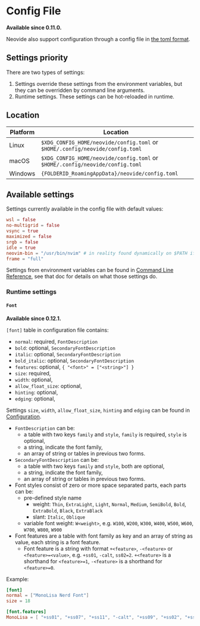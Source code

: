 # Config File

**Available since 0.11.0.**

Neovide also support configuration through a config file in [the toml format](https://toml.io).

## Settings priority

There are two types of settings:

1. Settings override these settings from the environment variables, but they can be overridden
   by command line arguments.
2. Runtime settings. These settings can be hot-reloaded in runtime.

## Location

| Platform | Location                                                                      |
| -------- | ----------------------------------------------------------------------------- |
| Linux    | `$XDG_CONFIG_HOME/neovide/config.toml` or `$HOME/.config/neovide/config.toml` |
| macOS    | `$XDG_CONFIG_HOME/neovide/config.toml` or `$HOME/.config/neovide/config.toml` |
| Windows  | `{FOLDERID_RoamingAppData}/neovide/config.toml`                               |

## Available settings

Settings currently available in the config file with default values:

```toml
wsl = false
no-multigrid = false
vsync = true
maximized = false
srgb = false
idle = true
neovim-bin = "/usr/bin/nvim" # in reality found dynamically on $PATH if unset
frame = "full"
```

Settings from environment variables can be found in [Command Line Reference](command-line-reference.md),
see that doc for details on what those settings do.

### Runtime settings

#### `Font`

**Available since 0.12.1.**

`[font]` table in configuration file contains:

- `normal`: required, `FontDescription`
- `bold`: optional, `SecondaryFontDescription`
- `italic`: optional, `SecondaryFontDescription`
- `bold_italic`: optional, `SecondaryFontDescription`
- `features`: optional, `{ "<font>" = ["<string>"] }`
- `size`: required,
- `width`: optional,
- `allow_float_size`: optional,
- `hinting`: optional,
- `edging`: optional,

Settings `size`, `width`, `allow_float_size`, `hinting` and `edging` can be found in
[Configuration](configuration.md).

- `FontDescription` can be:
  - a table with two keys `family` and `style`, `family` is required, `style` is optional,
  - a string, indicate the font family,
  - an array of string or tables in previous two forms.
- `SecondaryFontDescription` can be:
  - a table with two keys `family` and `style`, both are optional,
  - a string, indicate the font family,
  - an array of string or tables in previous two forms.
- Font styles consist of zero or more space separated parts, each parts can be:
  - pre-defined style name
    - weight: `Thin`, `ExtraLight`, `Light`, `Normal`, `Medium`, `SemiBold`, `Bold`, `ExtraBold`, `Black`, `ExtraBlack`
    - slant: `Italic`, `Oblique`
  - variable font weight: `W<weight>`, e.g. `W100`, `W200`, `W300`, `W400`, `W500`, `W600`, `W700`, `W800`, `W900`
- Font features are a table with font family as key and an array of string as value, each string is a font feature.
  - Font feature is a string with format `+<feature>`, `-<feature>` or `<feature>=<value>`, e.g. `+ss01`, `-calt`, `ss02=2`. `+<feature>` is a shorthand for `<feature>=1`, `-<feature>` is a shorthand for `<feature>=0`.

Example:

```toml
[font]
normal = ["MonoLisa Nerd Font"]
size = 18

[font.features]
MonoLisa = [ "+ss01", "+ss07", "+ss11", "-calt", "+ss09", "+ss02", "+ss14", "+ss16", "+ss17" ]
```
